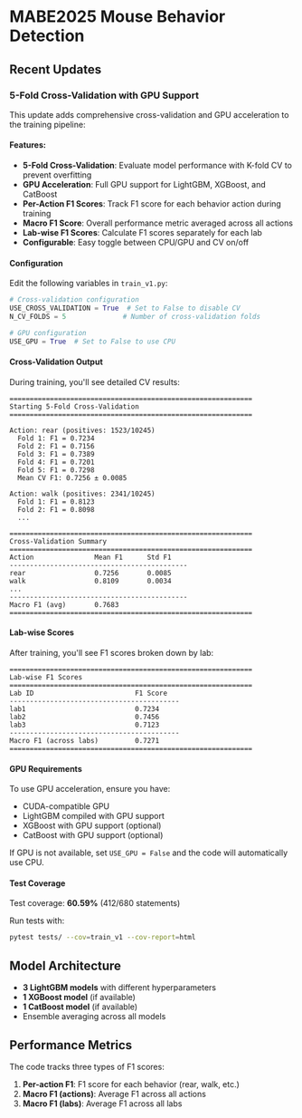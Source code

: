 # MABE2025 Mouse Behavior Detection

## Recent Updates

### 5-Fold Cross-Validation with GPU Support

This update adds comprehensive cross-validation and GPU acceleration to the training pipeline:

#### Features:
- **5-Fold Cross-Validation**: Evaluate model performance with K-fold CV to prevent overfitting
- **GPU Acceleration**: Full GPU support for LightGBM, XGBoost, and CatBoost
- **Per-Action F1 Scores**: Track F1 score for each behavior action during training
- **Macro F1 Score**: Overall performance metric averaged across all actions
- **Lab-wise F1 Scores**: Calculate F1 scores separately for each lab
- **Configurable**: Easy toggle between CPU/GPU and CV on/off

#### Configuration

Edit the following variables in `train_v1.py`:

```python
# Cross-validation configuration
USE_CROSS_VALIDATION = True  # Set to False to disable CV
N_CV_FOLDS = 5              # Number of cross-validation folds

# GPU configuration
USE_GPU = True  # Set to False to use CPU
```

#### Cross-Validation Output

During training, you'll see detailed CV results:

```
============================================================
Starting 5-Fold Cross-Validation
============================================================

Action: rear (positives: 1523/10245)
  Fold 1: F1 = 0.7234
  Fold 2: F1 = 0.7156
  Fold 3: F1 = 0.7389
  Fold 4: F1 = 0.7201
  Fold 5: F1 = 0.7298
  Mean CV F1: 0.7256 ± 0.0085

Action: walk (positives: 2341/10245)
  Fold 1: F1 = 0.8123
  Fold 2: F1 = 0.8098
  ...

============================================================
Cross-Validation Summary
============================================================
Action               Mean F1      Std F1
--------------------------------------------
rear                 0.7256       0.0085
walk                 0.8109       0.0034
...
--------------------------------------------
Macro F1 (avg)       0.7683
============================================================
```

#### Lab-wise Scores

After training, you'll see F1 scores broken down by lab:

```
============================================================
Lab-wise F1 Scores
============================================================
Lab ID                         F1 Score
------------------------------------------
lab1                           0.7234
lab2                           0.7456
lab3                           0.7123
------------------------------------------
Macro F1 (across labs)         0.7271
============================================================
```

#### GPU Requirements

To use GPU acceleration, ensure you have:
- CUDA-compatible GPU
- LightGBM compiled with GPU support
- XGBoost with GPU support (optional)
- CatBoost with GPU support (optional)

If GPU is not available, set `USE_GPU = False` and the code will automatically use CPU.

#### Test Coverage

Test coverage: **60.59%** (412/680 statements)

Run tests with:
```bash
pytest tests/ --cov=train_v1 --cov-report=html
```

## Model Architecture

- **3 LightGBM models** with different hyperparameters
- **1 XGBoost model** (if available)
- **1 CatBoost model** (if available)
- Ensemble averaging across all models

## Performance Metrics

The code tracks three types of F1 scores:
1. **Per-action F1**: F1 score for each behavior (rear, walk, etc.)
2. **Macro F1 (actions)**: Average F1 across all actions
3. **Macro F1 (labs)**: Average F1 across all labs
